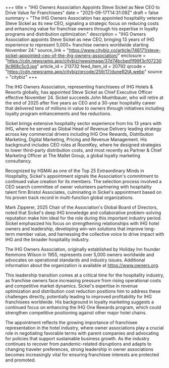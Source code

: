 +++
title = "IHG Owners Association Appoints Steve Sickel as New CEO to Drive Value for Franchisees"
date = "2025-09-17T14:31:09Z"
draft = false
summary = "The IHG Owners Association has appointed hospitality veteran Steve Sickel as its new CEO, signaling a strategic focus on reducing costs and enhancing value for franchise owners through his expertise in loyalty programs and distribution optimization."
description = "IHG Owners Association appoints Steve Sickel as new CEO, bringing 13 years of IHG experience to represent 5,000+ franchise owners worldwide starting November 24."
source_link = "https://www.citybiz.co/article/746171/steve-sickel-appointed-ceo-of-the-ihg-owners-association/"
enclosure = "https://cdn.newsramp.app/citybiz/newsimage/37d74bcbed1f99f3cf072309c968c5c0.jpg"
article_id = 213732
feed_item_id = 20792
qrcode = "https://cdn.newsramp.app/citybiz/qrcode/259/17/duneR2tA.webp"
source = "citybiz"
+++

<p>The IHG Owners Association, representing franchisees of IHG Hotels & Resorts globally, has appointed Steve Sickel as Chief Executive Officer effective November 24. Sickel succeeds John Muehlbauer, who will retire at the end of 2025 after five years as CEO and a 30-year hospitality career that delivered tens of millions in value to owners through initiatives including loyalty program enhancements and fee reductions.</p><p>Sickel brings extensive hospitality sector experience from his 13 years with IHG, where he served as Global Head of Revenue Delivery leading strategy across key commercial drivers including IHG One Rewards, Distribution Marketing, Digital Marketing, Pricing and Revenue Management. His background includes CEO roles at RoomKey, where he designed strategies to lower third-party distribution costs, and most recently as Partner & Chief Marketing Officer at The Mallet Group, a global loyalty marketing consultancy.</p><p>Recognized by HSMAI as one of the Top 25 Extraordinary Minds in Hospitality, Sickel's appointment signals the Association's commitment to continued value creation for its members. The selection process involved a CEO search committee of owner volunteers partnering with hospitality talent firm Bristol Associates, culminating in Sickel's appointment based on his proven track record in multi-function global organizations.</p><p>Mark Zipperer, 2025 Chair of the Association's Global Board of Directors, noted that Sickel's deep IHG knowledge and collaborative problem-solving reputation make him ideal for the role during this important industry period. Sickel emphasized his focus on strengthening relationships with IHG hotel owners and leadership, developing win-win solutions that improve long-term member value, and harnessing the collective voice to drive impact with IHG and the broader hospitality industry.</p><p>The IHG Owners Association, originally established by Holiday Inn founder Kemmons Wilson in 1955, represents over 5,000 owners worldwide and advocates on operational standards and industry issues. Additional information about the organization is available at <a href="https://www.owners.org" rel="nofollow" target="_blank">https://www.owners.org</a>.</p><p>This leadership transition comes at a critical time for the hospitality industry, as franchise owners face increasing pressure from rising operational costs and competitive market dynamics. Sickel's expertise in revenue optimization and distribution cost reduction positions him to address these challenges directly, potentially leading to improved profitability for IHG franchisees worldwide. His background in loyalty marketing suggests a continued focus on enhancing the IHG One Rewards program, which could strengthen competitive positioning against other major hotel chains.</p><p>The appointment reflects the growing importance of franchisee representation in the hotel industry, where owner associations play a crucial role in negotiating favorable terms with parent companies and advocating for policies that support sustainable business growth. As the industry continues to recover from pandemic-related disruptions and adapts to changing traveler preferences, strong leadership in owner associations becomes increasingly vital for ensuring franchisee interests are protected and promoted.</p>